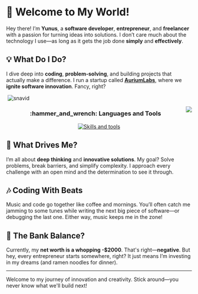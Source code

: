 # 👋 Welcome to My World! 

Hey there! I’m **Yunus**, a **software developer**, **entrepreneur**, and **freelancer** with a passion for turning ideas into solutions. I don’t care much about the technology I use—as long as it gets the job done **simply** and **effectively**.

## 💡 What Do I Do?

I dive deep into **coding**, **problem-solving**, and building projects that actually make a difference. I run a startup called **[AuriumLabs](http://www.auriumlabs.com)**, where we **ignite software innovation**. Fancy, right?

<p>&nbsp;<img align="center" src="https://readmestats.999857.xyz/api?username=snavid&show_icons=true&locale=en&theme=tokyonight" alt="snavid" /></p>

<img align="right" src="https://visitor-badge.laobi.icu/badge?page_id=snavid_visitor_badge_simple&left_color=royalblue&right_color=black"  />

<h3 align="center">:hammer_and_wrench: Languages and Tools</h3>

<p align="center">
  <a href="https://skillicons.dev">
    <img src="https://skillicons.dev/icons?i=ubuntu,cpp, linux, cmake,docker,git,github,js,linux,mysql,py,flask, dart, c, nodejs, redis,vscode,postman, figma" alt="Skills and tools"/>
  </a>
</p>

## 🧠 What Drives Me?

I’m all about **deep thinking** and **innovative solutions**. My goal? Solve problems, break barriers, and simplify complexity. I approach every challenge with an open mind and the determination to see it through.

## 🎶 Coding With Beats

Music and code go together like coffee and mornings. You’ll often catch me jamming to some tunes while writing the next big piece of software—or debugging the last one. Either way, music keeps me in the zone!

## 💸 The Bank Balance? 

Currently, my **net worth is a whopping -$2000**. That's right—**negative**. But hey, every entrepreneur starts somewhere, right? It just means I’m investing in my dreams (and ramen noodles for dinner).

---

Welcome to my journey of innovation and creativity. Stick around—you never know what we'll build next!


